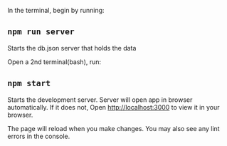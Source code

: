 In the terminal, begin by running:

## `npm run server`

Starts the db.json server that holds the data

Open a 2nd terminal(bash), run:

## `npm start`

Starts the development server.
Server will open app in browser automatically. If it does not, 
Open [http://localhost:3000](http://localhost:3000) to view it in your browser.

The page will reload when you make changes.
You may also see any lint errors in the console.
